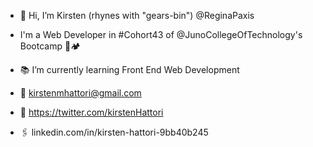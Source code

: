 - 👋 Hi, I’m Kirsten (rhynes with "gears-bin") @ReginaPaxis

- I'm a Web Developer in #Cohort43 of @JunoCollegeOfTechnology's Bootcamp 🥾🏕 
- 📚 I’m currently learning Front End Web Development 

- 📧 kirstenmhattori@gmail.com 
- 🐥 https://twitter.com/kirstenHattori
- 🖇 linkedin.com/in/kirsten-hattori-9bb40b245


<!---
ReginaPaxis/ReginaPaxis is a ✨ special ✨ repository because its `README.md` (this file) appears on your GitHub profile.
You can click the Preview link to take a look at your changes.
--->
